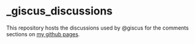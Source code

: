 # _giscus_discussions

This repository hosts the discussions used by @giscus for the comments sections on [my github pages](https://faretek1.github.io/).
